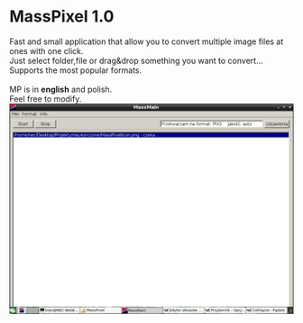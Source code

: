 MassPixel 1.0
========

Fast and small application that allow you to convert multiple image files at ones with one click.<br>
Just select folder,file or drag&drop something you want to convert...<br>
Supports the most popular formats.<br>
<br>
MP is in <b>english</b> and polish.
<br>
Feel free to modify.<br>
<img src="screenshot.png" />
